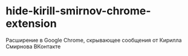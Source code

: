 # hide-kirill-smirnov-chrome-extension
Расширение в Google Chrome, скрывающее сообщения от Кирилла Смирнова ВКонтакте
